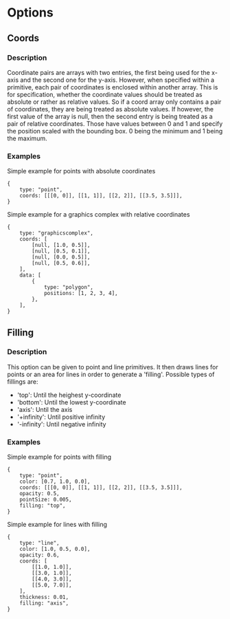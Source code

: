 # Options
## Coords
### Description
Coordinate pairs are arrays with two entries, the first being used for the x-axis and the second one for the y-axis.
However, when specified within a primitive, each pair of coordinates is enclosed within another array.
This is for specification, whether the coordinate values should be treated as absolute or rather as relative values. So if a coord array only contains a pair of coordinates, they are being treated as absolute values.
If however, the first value of the array is null, then the second entry is being treated as a pair of relative coordinates. Those have values between 0 and 1 and specify the position scaled with the bounding box. 0 being the minimum and 1 being the maximum.

### Examples
Simple example for points with absolute coordinates
```
{
	type: "point",
	coords: [[[0, 0]], [[1, 1]], [[2, 2]], [[3.5, 3.5]]],
}
```

Simple example for a graphics complex with relative coordinates
```
{
	type: "graphicscomplex",
	coords: [
		[null, [1.0, 0.5]],
		[null, [0.5, 0.1]],
		[null, [0.0, 0.5]],
		[null, [0.5, 0.6]],
	],
	data: [
		{
			type: "polygon",
			positions: [1, 2, 3, 4],
		},
	],
}
```

## Filling
### Description
This option can be given to point and line primitives. It then draws lines for points or an area for lines in order to generate a 'filling'.
Possible types of fillings are:
- 'top': Until the heighest y-coordinate
- 'bottom': Until the lowest y-coordinate
- 'axis': Until the axis
- '+infinity': Until positive infinity
- '-infinity': Until negative infinity

### Examples
Simple example for points with filling
```
{
	type: "point",
	color: [0.7, 1.0, 0.0],
	coords: [[[0, 0]], [[1, 1]], [[2, 2]], [[3.5, 3.5]]],
	opacity: 0.5,
	pointSize: 0.005,
	filling: "top",
}
```

Simple example for lines with filling
```
{
	type: "line",
	color: [1.0, 0.5, 0.0],
	opacity: 0.6,
	coords: [
		[[1.0, 1.0]],
		[[3.0, 1.0]],
		[[4.0, 3.0]],
		[[5.0, 7.0]],
	],
	thickness: 0.01,
	filling: "axis",
}
```